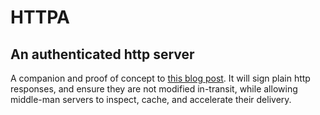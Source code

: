 # HTTPA

## An authenticated http server

A companion and proof of concept to [this blog post](https://gregcochard.com/https-and-caching-a-proposal/). It will sign plain http responses, and ensure they are not modified in-transit, while allowing middle-man servers to inspect, cache, and accelerate their delivery.
